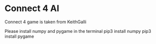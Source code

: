 # Connect 4 AI
Connect 4 game is taken from KeithGalli

Please install numpy and pygame in the terminal
pip3 install numpy
pip3 install pygame
